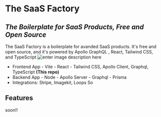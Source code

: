 
# The SaaS Factory
## _The Boilerplate for SaaS Products, Free and Open Source_
 
The SaaS Factory is a boilerplate for avanded SaaS products. It's free and open source, and it's powered by Apollo GraphQL , React, Tailwind CSS, and TypeScript
 ![enter image description here](https://ik.imagekit.io/cluzstudio/01-cluzstudio/Sem%20t%C3%ADtulo-2023-12-19-2206_cO2HqHxMM.png?updatedAt=1703035291143)

- Frontend App - Vite - React - Tailwind CSS, Apollo Client, Graphql, TypeScript  **(This repo)** 
- Backend App - Node - Apollo Server - Graphql - Prisma
- Integrations: Stripe, Imagekit, Loops So

## Features
soon!!


